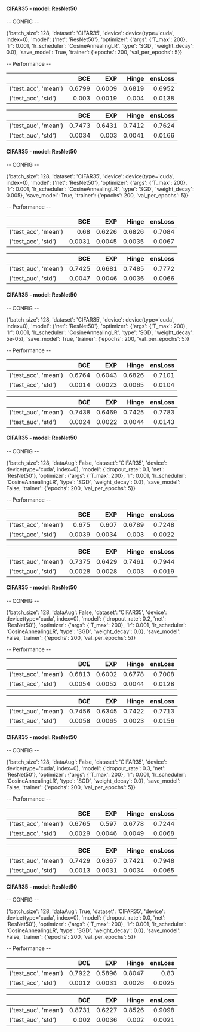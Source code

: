 
#### CIFAR35 - model: ResNet50 ####


-- CONFIG --

{'batch_size': 128,
 'dataset': 'CIFAR35',
 'device': device(type='cuda', index=0),
 'model': {'net': 'ResNet50'},
 'optimizer': {'args': {'T_max': 200},
               'lr': 0.001,
               'lr_scheduler': 'CosineAnnealingLR',
               'type': 'SGD',
               'weight_decay': 0.0},
 'save_model': True,
 'trainer': {'epochs': 200,
             'val_per_epochs': 5}}

-- Performance --

|                      |    BCE |    EXP |   Hinge |   ensLoss |
|:---------------------|-------:|-------:|--------:|----------:|
| ('test_acc', 'mean') | 0.6799 | 0.6009 |  0.6819 |    0.6952 |
| ('test_acc', 'std')  | 0.003  | 0.0019 |  0.004  |    0.0138 |


|                      |    BCE |    EXP |   Hinge |   ensLoss |
|:---------------------|-------:|-------:|--------:|----------:|
| ('test_auc', 'mean') | 0.7473 | 0.6431 |  0.7412 |    0.7624 |
| ('test_auc', 'std')  | 0.0034 | 0.003  |  0.0041 |    0.0166 |

#### CIFAR35 - model: ResNet50 ####


-- CONFIG --

{'batch_size': 128,
 'dataset': 'CIFAR35',
 'device': device(type='cuda', index=0),
 'model': {'net': 'ResNet50'},
 'optimizer': {'args': {'T_max': 200},
               'lr': 0.001,
               'lr_scheduler': 'CosineAnnealingLR',
               'type': 'SGD',
               'weight_decay': 0.005},
 'save_model': True,
 'trainer': {'epochs': 200,
             'val_per_epochs': 5}}

-- Performance --

|                      |    BCE |    EXP |   Hinge |   ensLoss |
|:---------------------|-------:|-------:|--------:|----------:|
| ('test_acc', 'mean') | 0.68   | 0.6226 |  0.6826 |    0.7084 |
| ('test_acc', 'std')  | 0.0031 | 0.0045 |  0.0035 |    0.0067 |


|                      |    BCE |    EXP |   Hinge |   ensLoss |
|:---------------------|-------:|-------:|--------:|----------:|
| ('test_auc', 'mean') | 0.7425 | 0.6681 |  0.7485 |    0.7772 |
| ('test_auc', 'std')  | 0.0047 | 0.0046 |  0.0036 |    0.0066 |

#### CIFAR35 - model: ResNet50 ####


-- CONFIG --

{'batch_size': 128,
 'dataset': 'CIFAR35',
 'device': device(type='cuda', index=0),
 'model': {'net': 'ResNet50'},
 'optimizer': {'args': {'T_max': 200},
               'lr': 0.001,
               'lr_scheduler': 'CosineAnnealingLR',
               'type': 'SGD',
               'weight_decay': 5e-05},
 'save_model': True,
 'trainer': {'epochs': 200,
             'val_per_epochs': 5}}

-- Performance --

|                      |    BCE |    EXP |   Hinge |   ensLoss |
|:---------------------|-------:|-------:|--------:|----------:|
| ('test_acc', 'mean') | 0.6764 | 0.6043 |  0.6826 |    0.7101 |
| ('test_acc', 'std')  | 0.0014 | 0.0023 |  0.0065 |    0.0104 |


|                      |    BCE |    EXP |   Hinge |   ensLoss |
|:---------------------|-------:|-------:|--------:|----------:|
| ('test_auc', 'mean') | 0.7438 | 0.6469 |  0.7425 |    0.7783 |
| ('test_auc', 'std')  | 0.0024 | 0.0022 |  0.0044 |    0.0143 |


#### CIFAR35 - model: ResNet50 ####


-- CONFIG --

{'batch_size': 128,
 'dataAug': False,
 'dataset': 'CIFAR35',
 'device': device(type='cuda', index=0),
 'model': {'dropout_rate': 0.1,
           'net': 'ResNet50'},
 'optimizer': {'args': {'T_max': 200},
               'lr': 0.001,
               'lr_scheduler': 'CosineAnnealingLR',
               'type': 'SGD',
               'weight_decay': 0.0},
 'save_model': False,
 'trainer': {'epochs': 200,
             'val_per_epochs': 5}}

-- Performance --

|                      |    BCE |    EXP |   Hinge |   ensLoss |
|:---------------------|-------:|-------:|--------:|----------:|
| ('test_acc', 'mean') | 0.675  | 0.607  |  0.6789 |    0.7248 |
| ('test_acc', 'std')  | 0.0039 | 0.0034 |  0.003  |    0.0022 |


|                      |    BCE |    EXP |   Hinge |   ensLoss |
|:---------------------|-------:|-------:|--------:|----------:|
| ('test_auc', 'mean') | 0.7375 | 0.6429 |  0.7461 |    0.7944 |
| ('test_auc', 'std')  | 0.0028 | 0.0028 |  0.003  |    0.0019 |

#### CIFAR35 - model: ResNet50 ####


-- CONFIG --

{'batch_size': 128,
 'dataAug': False,
 'dataset': 'CIFAR35',
 'device': device(type='cuda', index=0),
 'model': {'dropout_rate': 0.2,
           'net': 'ResNet50'},
 'optimizer': {'args': {'T_max': 200},
               'lr': 0.001,
               'lr_scheduler': 'CosineAnnealingLR',
               'type': 'SGD',
               'weight_decay': 0.0},
 'save_model': False,
 'trainer': {'epochs': 200,
             'val_per_epochs': 5}}

-- Performance --

|                      |    BCE |    EXP |   Hinge |   ensLoss |
|:---------------------|-------:|-------:|--------:|----------:|
| ('test_acc', 'mean') | 0.6813 | 0.6002 |  0.6778 |    0.7008 |
| ('test_acc', 'std')  | 0.0054 | 0.0052 |  0.0044 |    0.0128 |


|                      |    BCE |    EXP |   Hinge |   ensLoss |
|:---------------------|-------:|-------:|--------:|----------:|
| ('test_auc', 'mean') | 0.7456 | 0.6345 |  0.7422 |    0.7713 |
| ('test_auc', 'std')  | 0.0058 | 0.0065 |  0.0023 |    0.0156 |

#### CIFAR35 - model: ResNet50 ####


-- CONFIG --

{'batch_size': 128,
 'dataAug': False,
 'dataset': 'CIFAR35',
 'device': device(type='cuda', index=0),
 'model': {'dropout_rate': 0.3,
           'net': 'ResNet50'},
 'optimizer': {'args': {'T_max': 200},
               'lr': 0.001,
               'lr_scheduler': 'CosineAnnealingLR',
               'type': 'SGD',
               'weight_decay': 0.0},
 'save_model': False,
 'trainer': {'epochs': 200,
             'val_per_epochs': 5}}

-- Performance --

|                      |    BCE |    EXP |   Hinge |   ensLoss |
|:---------------------|-------:|-------:|--------:|----------:|
| ('test_acc', 'mean') | 0.6765 | 0.597  |  0.6778 |    0.7244 |
| ('test_acc', 'std')  | 0.0029 | 0.0046 |  0.0049 |    0.0068 |


|                      |    BCE |    EXP |   Hinge |   ensLoss |
|:---------------------|-------:|-------:|--------:|----------:|
| ('test_auc', 'mean') | 0.7429 | 0.6367 |  0.7421 |    0.7948 |
| ('test_auc', 'std')  | 0.0013 | 0.0031 |  0.0034 |    0.0065 |

#### CIFAR35 - model: ResNet50 ####


-- CONFIG --

{'batch_size': 128,
 'dataAug': True,
 'dataset': 'CIFAR35',
 'device': device(type='cuda', index=0),
 'model': {'dropout_rate': 0.0,
           'net': 'ResNet50'},
 'optimizer': {'args': {'T_max': 200},
               'lr': 0.001,
               'lr_scheduler': 'CosineAnnealingLR',
               'type': 'SGD',
               'weight_decay': 0.0},
 'save_model': False,
 'trainer': {'epochs': 200,
             'val_per_epochs': 5}}

-- Performance --

|                      |    BCE |    EXP |   Hinge |   ensLoss |
|:---------------------|-------:|-------:|--------:|----------:|
| ('test_acc', 'mean') | 0.7922 | 0.5896 |  0.8047 |    0.83   |
| ('test_acc', 'std')  | 0.0012 | 0.0031 |  0.0026 |    0.0025 |


|                      |    BCE |    EXP |   Hinge |   ensLoss |
|:---------------------|-------:|-------:|--------:|----------:|
| ('test_auc', 'mean') | 0.8731 | 0.6227 |  0.8526 |    0.9098 |
| ('test_auc', 'std')  | 0.002  | 0.0036 |  0.002  |    0.0021 |
